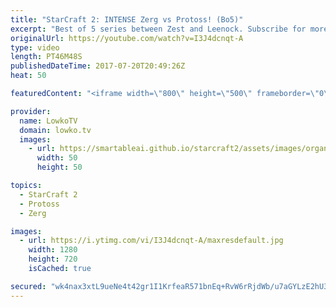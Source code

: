 ```yaml
---
title: "StarCraft 2: INTENSE Zerg vs Protoss! (Bo5)"
excerpt: "Best of 5 series between Zest and Leenock. Subscribe for more videos: http://lowko.tv/youtube Epic Zerg vs Terran: https://goo.gl/GJuLSh  A wide variety of games in this series of StarCraft 2. There are hyper aggressive games, as well as passive macro focused strategies from both players.  Support me"
originalUrl: https://youtube.com/watch?v=I3J4dcnqt-A
type: video
length: PT46M48S
publishedDateTime: 2017-07-20T20:49:26Z
heat: 50

featuredContent: "<iframe width=\"800\" height=\"500\" frameborder=\"0\" src=\"https://www.youtube.com/embed/I3J4dcnqt-A\" allow=\"accelerometer; autoplay; encrypted-media; gyroscope; picture-in-picture\" allowfullscreen></iframe>"

provider:
  name: LowkoTV
  domain: lowko.tv
  images:
    - url: https://smartableai.github.io/starcraft2/assets/images/organizations/lowko.tv-50x50.jpg
      width: 50
      height: 50

topics:
  - StarCraft 2
  - Protoss
  - Zerg

images:
  - url: https://i.ytimg.com/vi/I3J4dcnqt-A/maxresdefault.jpg
    width: 1280
    height: 720
    isCached: true

secured: "wk4nax3xtL9ueNe4t42gr1I1KrfeaR571bnEq+RvW6rRjdWb/u7aGYLzE2hU3AMPO9j2HGo1Vh4NPe0jTPn34g/AQ5UO2YTwdyu3J2osDsct1yEjLb5eUYBd0pl1t/IR6UDqU4/CwjBvrYBbvByuCNc1AC4wstcSZVbItiOaZNFE4cIZmnncyDy02Jkk4G+YvFDc5BhSYgdlZFXzNvcMSDEZSW/vMWR4SkXute481EURpph2iIOlS12Shkk/YM26yY07q0zqD8zCnePDMrr1iCl3Mi/3VHz6fHC415w9zWCK+MBNdTAOpWUakW1GGqK9aeGU7xycoWHlVgt7aC+0irTf86yCes7U/F8PmC0+4WIELAtSd5eVqTtwPGLl2J63c0u7/zIAZfw832h0uvmDGGrp+PAocSiWoGohhBCEo7o=;Ca9f88jBDO3CwjxDIywPMg=="
---
```


